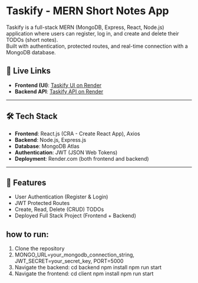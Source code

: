 # Taskify - MERN Short Notes App

Taskify is a full-stack MERN (MongoDB, Express, React, Node.js) application where users can register, log in, and create and delete their TODOs (short notes).  
Built with authentication, protected routes, and real-time connection with a MongoDB database.

## 🚀 Live Links

- **Frontend (UI)**: [Taskify UI on Render](https://taskify-notes-app-using-mern-ui.onrender.com)
- **Backend API**: [Taskify API on Render](https://taskify-notes-app-using-mern.onrender.com)
  

---

## 🛠️ Tech Stack

- **Frontend**: React.js (CRA - Create React App), Axios
- **Backend**: Node.js, Express.js
- **Database**: MongoDB Atlas
- **Authentication**: JWT (JSON Web Tokens)
- **Deployment**: Render.com (both frontend and backend)

---

## 🔑 Features

- User Authentication (Register & Login)
- JWT Protected Routes
- Create, Read,  Delete (CRUD) TODOs
- Deployed Full Stack Project (Frontend + Backend)
## how to run:
1. Clone the repository
2. MONGO_URL=your_mongodb_connection_string, JWT_SECRET=your_secret_key, PORT=5000
3. Navigate the backend:
   cd backend
   npm install
   npm run start
4. Navigate the frontend:
  cd client
  npm install
  npm run start




